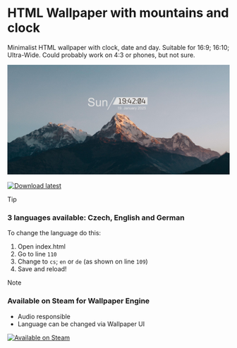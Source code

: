 # HTML Wallpaper with mountains and clock
Minimalist HTML wallpaper with clock, date and day.
Suitable for 16:9; 16:10; Ultra-Wide. Could probably work on 4:3 or phones, but not sure.

![Preview](preview.png)

[![Download latest](https://img.shields.io/badge/Download-wallpaper.zip-brightgreen)](https://github.com/MichalJef/wallpaper-mountains-clock/raw/refs/heads/main/releases/1.0/wallpaper.zip)

> [!TIP] 
> ### 3 languages available: Czech, English and German
> To change the language do this:
> 1. Open index.html
> 2. Go to line `110`
> 3. Change to `cs`; `en` or `de` (as shown on line `109`)
> 4. Save and reload!

> [!NOTE]
> ### Available on Steam for Wallpaper Engine
> - Audio responsible
> - Language can be changed via Wallpaper UI
>
> [![Available on Steam](https://img.shields.io/badge/Available%20on%20Steam-002e75?style=flat&logo=steam)](https://steamcommunity.com/sharedfiles/filedetails/?id=3409230390)
